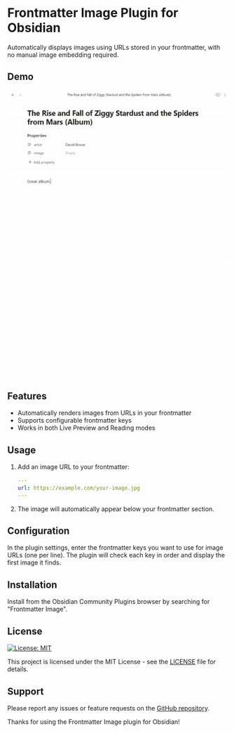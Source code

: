 # Frontmatter Image Plugin for Obsidian

Automatically displays images using URLs stored in your frontmatter, with no manual image embedding required.

## Demo

![Demo](assets/demo.gif)

## Features

- Automatically renders images from URLs in your frontmatter
- Supports configurable frontmatter keys
- Works in both Live Preview and Reading modes

## Usage

1. Add an image URL to your frontmatter:
   ```yaml
   ---
   url: https://example.com/your-image.jpg
   ---
   ```

2. The image will automatically appear below your frontmatter section.

## Configuration

In the plugin settings, enter the frontmatter keys you want to use for image URLs (one per line). The plugin will check each key in order and display the first image it finds.

## Installation

Install from the Obsidian Community Plugins browser by searching for "Frontmatter Image".

## License

[![License: MIT](https://img.shields.io/badge/License-MIT-yellow.svg)](https://opensource.org/licenses/MIT)

This project is licensed under the MIT License - see the [LICENSE](LICENSE) file for details.

## Support

Please report any issues or feature requests on the [GitHub repository](https://github.com/EzraMarks/obsidian-frontmatter-image).

Thanks for using the Frontmatter Image plugin for Obsidian!